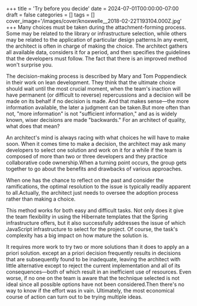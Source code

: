 +++
title = 'Try before you decide'
date = 2024-07-01T00:00:00-07:00
draft = false
categories = []
tags = []
cover_image='/images/cover/knoxwelle__2018-02-22T193104.000Z.jpg'
+++
Many choices must be taken during the attachment-forming process. 
Some may be related to the library or infrastructure selection, while others may be related to the application of particular design patterns.In any event, the architect is often in charge of making the choice. The architect gathers all available data, considers it for a period, and then specifies the guidelines that the developers must follow. The fact that there is an improved method won't surprise you. 
   
The decision-making process is described by Mary and Tom Poppendieck in their work on lean development. They think that the ultimate choice should wait until the most crucial moment, when the team's inaction will have permanent (or difficult to reverse) repercussions and a decision will be made on its behalf if no decision is made. And that makes sense—the more information available, the later a judgment can be taken.But more often than not, "more information" is not "sufficient information," and as is widely known, wiser decisions are made "backwards." For an architect of quality, what does that mean? 
   
An architect's mind is always racing with what choices he will have to make soon. When it comes time to make a decision, the architect may ask many developers to select one solution and work on it for a while if the team is composed of more than two or three developers and they practice collaborative code ownership.When a turning point occurs, the group gets together to go about the benefits and drawbacks of various approaches. 
   
When one has the chance to reflect on the past and consider the ramifications, the optimal resolution to the issue is typically readily apparent to all.Actually, the architect just needs to oversee the adoption process rather than making a choice. 
   
This method works for both easy and difficult tasks. Not only does it give the team flexibility in using the Hibernate templates that the Spring infrastructure offers, but it also successfully addresses the issue of which JavaScript infrastructure to select for the project. Of course, the task's complexity has a big impact on how mature the solution is. 
  
It requires more work to try two or more solutions than it does to apply an a priori solution. except an a priori decision frequently results in decisions that are subsequently found to be inadequate, leaving the architect with little alternative except to reject the current implementation and all of its consequences—both of which result in an inefficient use of resources. Even worse, if no one on the team is aware that the technique selected is not ideal since all possible options have not been considered.Then there's no way to know if the effort was in vain. Ultimately, the most economical course of action can turn out to be trying multiple ideas.